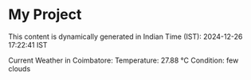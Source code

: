 # My Project

This content is dynamically generated in Indian Time (IST): 2024-12-26 17:22:41 IST


Current Weather in Coimbatore:
Temperature: 27.88 °C
Condition: few clouds
